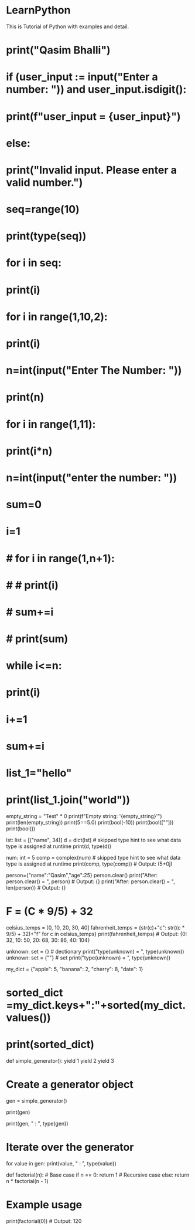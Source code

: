 # LearnPython
This is Tutorial of Python with examples and detail.


# print("Qasim Bhalli")
# if (user_input := input("Enter a number: ")) and user_input.isdigit():
#     print(f"user_input =  {user_input}")
# else:
#     print("Invalid input. Please enter a valid number.")


# seq=range(10)
# print(type(seq))

# for i in seq:
#     print(i)


# for i in range(1,10,2):
#     print(i)

# n=int(input("Enter The Number: "))
# print(n)
# for i in range(1,11):
#     print(i*n)

# n=int(input("enter the number: "))
# sum=0
# i=1
# # for i in range(1,n+1):
# #     # print(i)
# #     sum+=i
    
# # print(sum)    

# while i<=n:
#     print(i)
#     i+=1
#     sum+=i

# list_1="hello"

# print(list_1.join("world"))

empty_string = "Test" * 0
print(f"Empty string: '{empty_string}'")
print(len(empty_string))
print(5==5.0)
print(bool(-10))
print(bool([""]))
print(bool())


lst: list = [("name", 34)]
d = dict(lst)       # skipped type hint to see what data type is assigned at runtime
print(d, type(d))

num: int = 5
comp = complex(num)   # skipped type hint to see what data type is assigned at runtime
print(comp, type(comp))  # Output: (5+0j)

person={"name":"Qasim","age":25}
person.clear()
print("After: person.clear() = ", person)  # Output: {}
print("After: person.clear() = ", len(person))  # Output: {}


# F = (C * 9/5) + 32
celsius_temps = [0, 10, 20, 30, 40]
fahrenheit_temps = {str(c)+"c":  str((c * 9/5) + 32)+"f" for c in celsius_temps}
print(fahrenheit_temps)  # Output: {0: 32, 10: 50, 20: 68, 30: 86, 40: 104}

unknown: set = {} # dectionary
print("type(unknown)     = ", type(unknown))
unknown: set = {""} # set
print("type(unknown)     = ", type(unknown))


my_dict = {"apple": 5, "banana": 2, "cherry": 8, "date": 1}

# sorted_dict =my_dict.keys+":"+sorted(my_dict.values())
# print(sorted_dict)


def simple_generator():
    yield 1
    yield 2
    yield 3

# Create a generator object
gen = simple_generator()


print(gen)

print(gen, " : ", type(gen))

# Iterate over the generator
for value in gen:
    print(value, " : ", type(value))
    
def factorial(n):
    # Base case
    if n == 0:
        return 1
    # Recursive case
    else:
        return n * factorial(n - 1)

# Example usage
print(factorial(0))  # Output: 120    